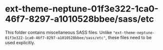 # ext-theme-neptune-01f3e322-1ca0-46f7-8297-a1010528bbee/sass/etc

This folder contains miscellaneous SASS files. Unlike `"ext-theme-neptune-01f3e322-1ca0-46f7-8297-a1010528bbee/sass/etc"`, these files
need to be used explicitly.
